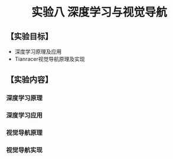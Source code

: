 <p style="font-size:30px; font-weight:bolder; text-align:center ">实验八 深度学习与视觉导航</p>


## 【实验目标】

- 深度学习原理及应用
- Tianracer视觉导航原理及实现

## 【实验内容】

### 深度学习原理

### 深度学习应用

### 视觉导航原理

### 视觉导航实现